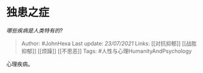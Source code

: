 # 独患之症
*哪些疾病是人类特有的?*

> Author: #JohnHexa
Last update: *23/07/2021* 
Links:  [[对抗抑郁]] [[战胜抑郁]] [[烦躁]] [[不思恶]]
Tags: #人性与心理HumanityAndPsychology

 
心理疾病。



